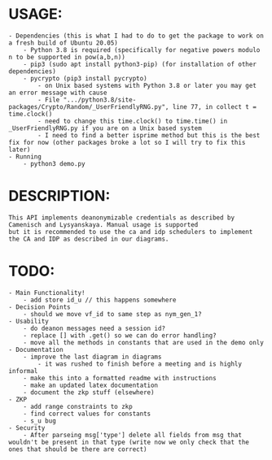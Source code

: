 # USAGE:
    - Dependencies (this is what I had to do to get the package to work on a fresh build of Ubuntu 20.05)
        - Python 3.8 is required (specifically for negative powers modulo n to be supported in pow(a,b,n))
        - pip3 (sudo apt install python3-pip) (for installation of other dependencies)
        - pycrypto (pip3 install pycrypto)
            - on Unix based systems with Python 3.8 or later you may get an error message with cause
            - File ".../python3.8/site-packages/Crypto/Random/_UserFriendlyRNG.py", line 77, in collect t = time.clock()
            - need to change this time.clock() to time.time() in _UserFriendlyRNG.py if you are on a Unix based system
            - I need to find a better isprime method but this is the best fix for now (other packages broke a lot so I will try to fix this later)
    - Running 
        - python3 demo.py

# DESCRIPTION:
    This API implements deanonymizable credentials as described by Camenisch and Lysyanskaya. Manual usage is supported
    but it is recommended to use the ca and idp schedulers to implement the CA and IDP as described in our diagrams.
# TODO:
    - Main Functionality!
        - add store id_u // this happens somewhere
    - Decision Points
        - should we move vf_id to same step as nym_gen_1?
    - Usability
        - do deanon messages need a session id?
        - replace [] with .get() so we can do error handling?
        - move all the methods in constants that are used in the demo only
    - Documentation
        - improve the last diagram in diagrams
            - it was rushed to finish before a meeting and is highly informal   
        - make this into a formatted readme with instructions
        - make an updated latex documentation
        - document the zkp stuff (elsewhere)
    - ZKP
        - add range constraints to zkp
        - find correct values for constants
        - s_u bug
    - Security
        - After parseing msg['type'] delete all fields from msg that wouldn't be present in that type (write now we only check that the ones that should be there are correct)